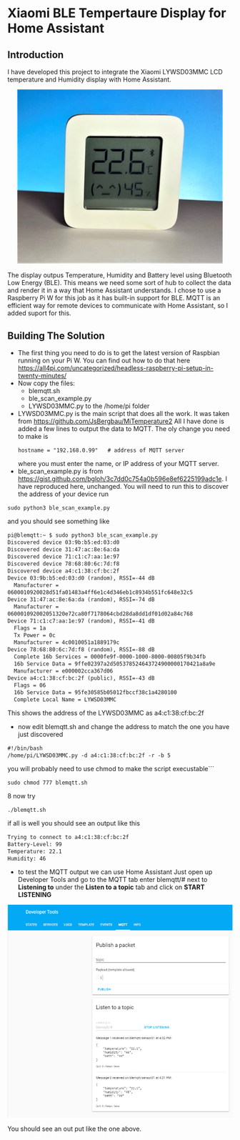 # Xiaomi BLE Tempertaure Display for Home Assistant
## Introduction
I have developed this project to integrate the Xiaomi LYWSD03MMC LCD temperature and Humidity display with Home Assistant. 

<p align="center">
  <img width="460" src="resources/Xiaomi_LYWSD03MMC.png">
</p>

The display outpus Temperature, Humidity and Battery level using Bluetooth Low Energy (BLE). This means we need some sort of hub to collect the data and render it in a way that Home Assistant understands. I chose to use a Raspberry Pi W for this job as it has built-in support for BLE. MQTT is an efficient way for remote devices to communicate with Home Assistant, so I added suport for this.
## Building The Solution
* The first thing you need to do is to get the latest version of Raspbian running on your Pi W. You can find out how to do that here https://all4pi.com/uncategorized/headless-raspberry-pi-setup-in-twenty-minutes/
* Now copy the files:
  * blemqtt.sh
  * ble_scan_example.py
  * LYWSD03MMC.py
  to the /home/pi folder  
* LYWSD03MMC.py is the main script that does all the work. It was taken from https://github.com/JsBergbau/MiTemperature2
  All I have done is added a few lines to output the data to MQTT. The oly change you need to make is 
  ```
  hostname = "192.168.0.99"   # address of MQTT server
  ```
  where you must enter the name, or IP address of your MQTT server.
* ble_scan_example.py is from https://gist.github.com/bgloh/3c7dd0c754a0b596e8ef6225199adc1e. I have reproduced here, unchanged. You will need to run this to discover the address of your device
  run
```
sudo python3 ble_scan_example.py
```
  and you should see something like
```
pi@blemqtt:~ $ sudo python3 ble_scan_example.py
Discovered device 03:9b:b5:ed:03:d0
Discovered device 31:47:ac:8e:6a:da
Discovered device 71:c1:c7:aa:1e:97
Discovered device 78:68:80:6c:7d:f8
Discovered device a4:c1:38:cf:bc:2f
Device 03:9b:b5:ed:03:d0 (random), RSSI=-44 dB
  Manufacturer = 0600010920028d51fa01483a4ff6e1c4d346eb1c8934b551fc648e32c5
Device 31:47:ac:8e:6a:da (random), RSSI=-74 dB
  Manufacturer = 060001092002051320e72ca80f7178064cbd28da8dd1df01d02a84c768
Device 71:c1:c7:aa:1e:97 (random), RSSI=-41 dB
  Flags = 1a
  Tx Power = 0c
  Manufacturer = 4c0010051a1889179c
Device 78:68:80:6c:7d:f8 (random), RSSI=-88 dB
  Complete 16b Services = 0000fe9f-0000-1000-8000-00805f9b34fb
  16b Service Data = 9ffe02397a2d505378524643724900000170421a8a9e
  Manufacturer = e000002cca367d06
Device a4:c1:38:cf:bc:2f (public), RSSI=-43 dB
  Flags = 06
  16b Service Data = 95fe30585b05012fbccf38c1a4280100
  Complete Local Name = LYWSD03MMC

```
This shows the address of the LYWSD03MMC as a4:c1:38:cf:bc:2f
* now edit blemqtt.sh and change the address to match the one you have just discovered
```
#!/bin/bash
/home/pi/LYWSD03MMC.py -d a4:c1:38:cf:bc:2f -r -b 5
```  
  you will probably need to use chmod to make the script execustable```
``` 
sudo chmod 777 blemqtt.sh
```
8 now try
```
./blemqtt.sh
```
  if all is well you should see an output like this
```
Trying to connect to a4:c1:38:cf:bc:2f
Battery-Level: 99
Temperature: 22.1
Humidity: 46
```
* to test the MQTT output we can use Home Assistant
 Just open up Developer Tools and go to the MQTT tab
 enter blemqtt/# next to **Listening to** under the **Listen to a topic** tab and click on **START LISTENING**
 <p align="center">
  <img width="800" src="resources/ha_mqtt.png">
</p>
 
You should see an out put like the one above.

